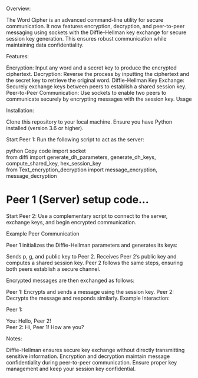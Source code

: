 Overview:

The Word Cipher is an advanced command-line utility for secure communication. It now features encryption, decryption, and peer-to-peer messaging using sockets with the Diffie-Hellman key exchange for secure session key generation. This ensures robust communication while maintaining data confidentiality.

Features:

Encryption: Input any word and a secret key to produce the encrypted ciphertext.
Decryption: Reverse the process by inputting the ciphertext and the secret key to retrieve the original word.
Diffie-Hellman Key Exchange: Securely exchange keys between peers to establish a shared session key.
Peer-to-Peer Communication: Use sockets to enable two peers to communicate securely by encrypting messages with the session key.
Usage

Installation:

Clone this repository to your local machine.
Ensure you have Python installed (version 3.6 or higher).

Start Peer 1:
Run the following script to act as the server:

python
Copy code
import socket  
from diffi import generate_dh_parameters, generate_dh_keys, compute_shared_key, hex_session_key  
from Text_encryption_decryption import message_encryption, message_decryption  

# Peer 1 (Server) setup code...  
Start Peer 2:
Use a complementary script to connect to the server, exchange keys, and begin encrypted communication.

Example Peer Communication

Peer 1 initializes the Diffie-Hellman parameters and generates its keys:

Sends p, g, and public key to Peer 2.
Receives Peer 2’s public key and computes a shared session key.
Peer 2 follows the same steps, ensuring both peers establish a secure channel.

Encrypted messages are then exchanged as follows:

Peer 1: Encrypts and sends a message using the session key.
Peer 2: Decrypts the message and responds similarly.
Example Interaction:

Peer 1:

You: Hello, Peer 2!  
Peer 2: Hi, Peer 1! How are you?  

Notes:

Diffie-Hellman ensures secure key exchange without directly transmitting sensitive information.
Encryption and decryption maintain message confidentiality during peer-to-peer communication.
Ensure proper key management and keep your session key confidential.
